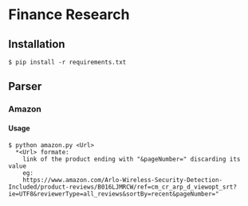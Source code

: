 # Finance Research   
## Installation
```
$ pip install -r requirements.txt
```
## Parser
### Amazon
#### Usage
```
$ python amazon.py <Url>
  *<Url> formate:
    link of the product ending with "&pageNumber=" discarding its value
    eg:
    https://www.amazon.com/Arlo-Wireless-Security-Detection-Included/product-reviews/B016LJMRCW/ref=cm_cr_arp_d_viewopt_srt?ie=UTF8&reviewerType=all_reviews&sortBy=recent&pageNumber="
```


